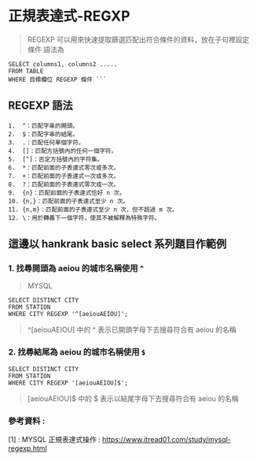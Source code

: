 # 正規表達式-REGXP
> REGEXP 可以用來快速提取篩選匹配出符合條件的資料，放在子句裡設定條件
> 語法為
```
SELECT columns1, columns2 .....
FROM TABLE
WHERE 目標欄位 REGEXP 條件 ```
```
## REGEXP 語法
```
1.  ^：匹配字串的開頭。
2.  $：匹配字串的結尾。
3.  .：匹配任何單個字符。
4.  []：匹配方括號內的任何一個字符。
5.  [^]：否定方括號內的字符集。
6.  *：匹配前面的子表達式零次或多次。
7.  +：匹配前面的子表達式一次或多次。
8.  ?：匹配前面的子表達式零次或一次。
9.  {n}：匹配前面的子表達式恰好 n 次。
10. {n,}：匹配前面的子表達式至少 n 次。
11. {n,m}：匹配前面的子表達式至少 n 次，但不超過 m 次。
12. \：用於轉義下一個字符，使其不被解釋為特殊字符。
```
## 這邊以 hankrank basic select 系列題目作範例
### 1. 找尋開頭為 aeiou 的城市名稱使用 `^`
> MYSQL
```
SELECT DISTINCT CITY
FROM STATION
WHERE CITY REGEXP '^[aeiouAEIOU]';
```
> ^[aeiouAEIOU] 中的 ^ 表示已開頭字母下去搜尋符合有 aeiou 的名稱

### 2. 找尋結尾為 aeiou 的城市名稱使用 `$`
```
SELECT DISTINCT CITY
FROM STATION
WHERE CITY REGEXP '[aeiouAEIOU]$';
```
> [aeiouAEIOU]$ 中的 $ 表示以結尾字母下去搜尋符合有 aeiou 的名稱

### 參考資料 : 
[1] : MYSQL 正規表達式操作 : https://www.itread01.com/study/mysql-regexp.html
